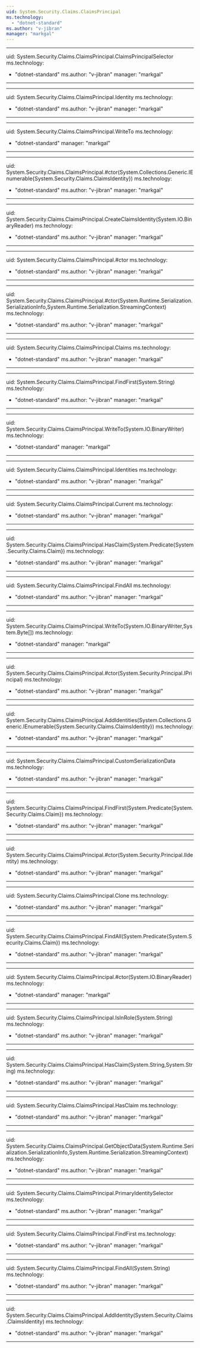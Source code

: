 ```yaml
---
uid: System.Security.Claims.ClaimsPrincipal
ms.technology: 
  - "dotnet-standard"
ms.author: "v-jibran"
manager: "markgal"
---
```


---
uid: System.Security.Claims.ClaimsPrincipal.ClaimsPrincipalSelector
ms.technology: 
  - "dotnet-standard"
ms.author: "v-jibran"
manager: "markgal"
---

---
uid: System.Security.Claims.ClaimsPrincipal.Identity
ms.technology: 
  - "dotnet-standard"
ms.author: "v-jibran"
manager: "markgal"
---

---
uid: System.Security.Claims.ClaimsPrincipal.WriteTo
ms.technology: 
  - "dotnet-standard"
manager: "markgal"
---

---
uid: System.Security.Claims.ClaimsPrincipal.#ctor(System.Collections.Generic.IEnumerable{System.Security.Claims.ClaimsIdentity})
ms.technology: 
  - "dotnet-standard"
ms.author: "v-jibran"
manager: "markgal"
---

---
uid: System.Security.Claims.ClaimsPrincipal.CreateClaimsIdentity(System.IO.BinaryReader)
ms.technology: 
  - "dotnet-standard"
ms.author: "v-jibran"
manager: "markgal"
---

---
uid: System.Security.Claims.ClaimsPrincipal.#ctor
ms.technology: 
  - "dotnet-standard"
ms.author: "v-jibran"
manager: "markgal"
---

---
uid: System.Security.Claims.ClaimsPrincipal.#ctor(System.Runtime.Serialization.SerializationInfo,System.Runtime.Serialization.StreamingContext)
ms.technology: 
  - "dotnet-standard"
ms.author: "v-jibran"
manager: "markgal"
---

---
uid: System.Security.Claims.ClaimsPrincipal.Claims
ms.technology: 
  - "dotnet-standard"
ms.author: "v-jibran"
manager: "markgal"
---

---
uid: System.Security.Claims.ClaimsPrincipal.FindFirst(System.String)
ms.technology: 
  - "dotnet-standard"
ms.author: "v-jibran"
manager: "markgal"
---

---
uid: System.Security.Claims.ClaimsPrincipal.WriteTo(System.IO.BinaryWriter)
ms.technology: 
  - "dotnet-standard"
manager: "markgal"
---

---
uid: System.Security.Claims.ClaimsPrincipal.Identities
ms.technology: 
  - "dotnet-standard"
ms.author: "v-jibran"
manager: "markgal"
---

---
uid: System.Security.Claims.ClaimsPrincipal.Current
ms.technology: 
  - "dotnet-standard"
ms.author: "v-jibran"
manager: "markgal"
---

---
uid: System.Security.Claims.ClaimsPrincipal.HasClaim(System.Predicate{System.Security.Claims.Claim})
ms.technology: 
  - "dotnet-standard"
ms.author: "v-jibran"
manager: "markgal"
---

---
uid: System.Security.Claims.ClaimsPrincipal.FindAll
ms.technology: 
  - "dotnet-standard"
ms.author: "v-jibran"
manager: "markgal"
---

---
uid: System.Security.Claims.ClaimsPrincipal.WriteTo(System.IO.BinaryWriter,System.Byte[])
ms.technology: 
  - "dotnet-standard"
manager: "markgal"
---

---
uid: System.Security.Claims.ClaimsPrincipal.#ctor(System.Security.Principal.IPrincipal)
ms.technology: 
  - "dotnet-standard"
ms.author: "v-jibran"
manager: "markgal"
---

---
uid: System.Security.Claims.ClaimsPrincipal.AddIdentities(System.Collections.Generic.IEnumerable{System.Security.Claims.ClaimsIdentity})
ms.technology: 
  - "dotnet-standard"
ms.author: "v-jibran"
manager: "markgal"
---

---
uid: System.Security.Claims.ClaimsPrincipal.CustomSerializationData
ms.technology: 
  - "dotnet-standard"
ms.author: "v-jibran"
manager: "markgal"
---

---
uid: System.Security.Claims.ClaimsPrincipal.FindFirst(System.Predicate{System.Security.Claims.Claim})
ms.technology: 
  - "dotnet-standard"
ms.author: "v-jibran"
manager: "markgal"
---

---
uid: System.Security.Claims.ClaimsPrincipal.#ctor(System.Security.Principal.IIdentity)
ms.technology: 
  - "dotnet-standard"
ms.author: "v-jibran"
manager: "markgal"
---

---
uid: System.Security.Claims.ClaimsPrincipal.Clone
ms.technology: 
  - "dotnet-standard"
ms.author: "v-jibran"
manager: "markgal"
---

---
uid: System.Security.Claims.ClaimsPrincipal.FindAll(System.Predicate{System.Security.Claims.Claim})
ms.technology: 
  - "dotnet-standard"
ms.author: "v-jibran"
manager: "markgal"
---

---
uid: System.Security.Claims.ClaimsPrincipal.#ctor(System.IO.BinaryReader)
ms.technology: 
  - "dotnet-standard"
manager: "markgal"
---

---
uid: System.Security.Claims.ClaimsPrincipal.IsInRole(System.String)
ms.technology: 
  - "dotnet-standard"
ms.author: "v-jibran"
manager: "markgal"
---

---
uid: System.Security.Claims.ClaimsPrincipal.HasClaim(System.String,System.String)
ms.technology: 
  - "dotnet-standard"
ms.author: "v-jibran"
manager: "markgal"
---

---
uid: System.Security.Claims.ClaimsPrincipal.HasClaim
ms.technology: 
  - "dotnet-standard"
ms.author: "v-jibran"
manager: "markgal"
---

---
uid: System.Security.Claims.ClaimsPrincipal.GetObjectData(System.Runtime.Serialization.SerializationInfo,System.Runtime.Serialization.StreamingContext)
ms.technology: 
  - "dotnet-standard"
ms.author: "v-jibran"
manager: "markgal"
---

---
uid: System.Security.Claims.ClaimsPrincipal.PrimaryIdentitySelector
ms.technology: 
  - "dotnet-standard"
ms.author: "v-jibran"
manager: "markgal"
---

---
uid: System.Security.Claims.ClaimsPrincipal.FindFirst
ms.technology: 
  - "dotnet-standard"
ms.author: "v-jibran"
manager: "markgal"
---

---
uid: System.Security.Claims.ClaimsPrincipal.FindAll(System.String)
ms.technology: 
  - "dotnet-standard"
ms.author: "v-jibran"
manager: "markgal"
---

---
uid: System.Security.Claims.ClaimsPrincipal.AddIdentity(System.Security.Claims.ClaimsIdentity)
ms.technology: 
  - "dotnet-standard"
ms.author: "v-jibran"
manager: "markgal"
---
